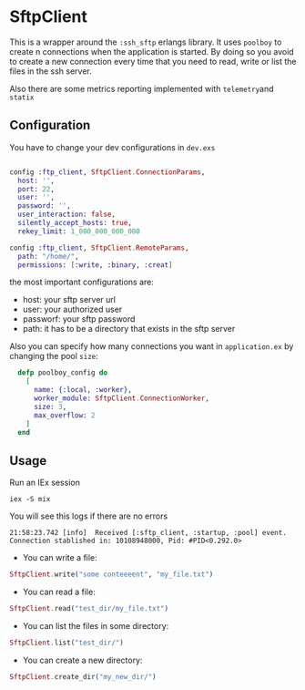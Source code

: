 # SftpClient

This is a wrapper around the `:ssh_sftp` erlangs library.
It uses `poolboy` to create n connections when the application is started.
By doing so you avoid to create a new connection every time that you need to 
read, write or list the files in the ssh server.

Also there are some metrics reporting implemented with `telemetry`and `statix`


## Configuration

You have to change your dev configurations in `dev.exs`
```elixir

config :ftp_client, SftpClient.ConnectionParams,
  host: '',
  port: 22,
  user: '',
  password: '',
  user_interaction: false,
  silently_accept_hosts: true,
  rekey_limit: 1_000_000_000_000

config :ftp_client, SftpClient.RemoteParams,
  path: "/home/",
  permissions: [:write, :binary, :creat]
  ```
the most important configurations are:
- host: your sftp server url
- user: your authorized user
- passworf: your sftp password
- path: it has to be a directory that exists in the sftp server

Also you can specify how many connections you want in `application.ex` by changing the pool `size`:
```elixir
  defp poolboy_config do
    [
      name: {:local, :worker},
      worker_module: SftpClient.ConnectionWorker,
      size: 3,
      max_overflow: 2
    ]
  end
```

## Usage
Run an IEx session

`iex -S mix`

You will see this logs if there are no errors
```
21:58:23.742 [info]  Received [:sftp_client, :startup, :pool] event. Connection stablished in: 10108948000, Pid: #PID<0.292.0>
```

- You can write a file:

```elixir
SftpClient.write("some conteeeent", "my_file.txt")
```

- You can read a file:

```elixir
SftpClient.read("test_dir/my_file.txt")
```

- You can list the files in some directory:

```elixir
SftpClient.list("test_dir/")
```

- You can create a new directory:

```elixir
SftpClient.create_dir("my_new_dir/")
```
